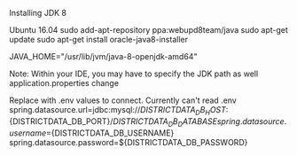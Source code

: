 Installing JDK 8

Ubuntu 16.04
sudo add-apt-repository ppa:webupd8team/java
sudo apt-get update
sudo apt-get install oracle-java8-installer

JAVA_HOME="/usr/lib/jvm/java-8-openjdk-amd64"

Note: Within your IDE, you may have to specify the JDK path as well
application.properties change

Replace with .env values to connect. Currently can't read .env
spring.datasource.url=jdbc:mysql://${DISTRICTDATA_DB_HOST}:${DISTRICTDATA_DB_PORT}/${DISTRICTDATA_DB_DATABASE}
spring.datasource.username=${DISTRICTDATA_DB_USERNAME}
spring.datasource.password=${DISTRICTDATA_DB_PASSWORD}
